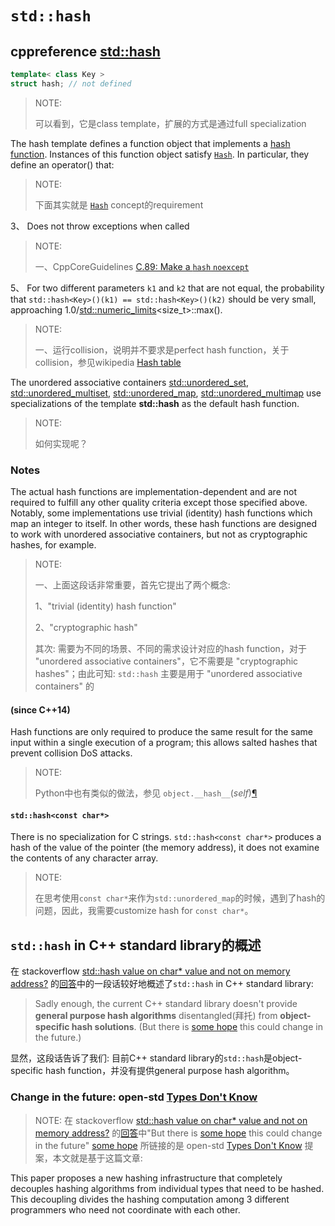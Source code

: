 # `std::hash`

## cppreference [std::hash](https://www.enseignement.polytechnique.fr/informatique/INF478/docs/Cpp/en/cpp/utility/hash.html)



```C++
template< class Key >
struct hash; // not defined
```

> NOTE: 
>
> 可以看到，它是class template，扩展的方式是通过full specialization

The hash template defines a function object that implements a [hash function](https://www.enseignement.polytechnique.fr/informatique/INF478/docs/Cpp/en/cpp/utility/http%3A//en.wikipedia.com/wiki/Hash_function). Instances of this function object satisfy [`Hash`](https://www.enseignement.polytechnique.fr/informatique/INF478/docs/Cpp/en/cpp/concept/Hash.html). In particular, they define an operator() that:

> NOTE: 
>
> 下面其实就是 [`Hash`](https://www.enseignement.polytechnique.fr/informatique/INF478/docs/Cpp/en/cpp/concept/Hash.html) concept的requirement

3、 Does not throw exceptions when called

> NOTE: 
>
> 一、CppCoreGuidelines [C.89: Make a `hash` `noexcept`](https://isocpp.github.io/CppCoreGuidelines/CppCoreGuidelines#Rc-hash)
>
> 

5、 For two different parameters `k1` and `k2` that are not equal, the probability that `std::hash<Key>()(k1) == std::hash<Key>()(k2)` should be very small, approaching 1.0/[std::numeric_limits](https://www.enseignement.polytechnique.fr/informatique/INF478/docs/Cpp/en/cpp/types/numeric_limits.html)<size_t>::max().

> NOTE: 
>
> 一、运行collision，说明并不要求是perfect hash function，关于collision，参见wikipedia [Hash table](https://en.wikipedia.org/wiki/Hash_table)

The unordered associative containers [std::unordered_set](https://www.enseignement.polytechnique.fr/informatique/INF478/docs/Cpp/en/cpp/container/unordered_set.html), [std::unordered_multiset](https://www.enseignement.polytechnique.fr/informatique/INF478/docs/Cpp/en/cpp/container/unordered_multiset.html), [std::unordered_map](https://www.enseignement.polytechnique.fr/informatique/INF478/docs/Cpp/en/cpp/container/unordered_map.html), [std::unordered_multimap](https://www.enseignement.polytechnique.fr/informatique/INF478/docs/Cpp/en/cpp/container/unordered_multimap.html) use specializations of the template **std::hash** as the default hash function.

> NOTE: 
>
> 如何实现呢？

### Notes

The actual hash functions are implementation-dependent and are not required to fulfill any other quality criteria except those specified above. Notably, some implementations use trivial (identity) hash functions which map an integer to itself. In other words, these hash functions are designed to work with unordered associative containers, but not as cryptographic hashes, for example.

> NOTE: 
>
> 一、上面这段话非常重要，首先它提出了两个概念:
>
> 1、"trivial (identity) hash function"
>
> 2、"cryptographic hash"
>
> 其次: 需要为不同的场景、不同的需求设计对应的hash function，对于 "unordered associative containers"，它不需要是 "cryptographic hashes"；由此可知: `std::hash` 主要是用于 "unordered associative containers" 的

####  (since C++14)

Hash functions are only required to produce the same result for the same input within a single execution of a program; this allows salted hashes that prevent collision DoS attacks.

> NOTE: 
>
> Python中也有类似的做法，参见 `object.__hash__`(*self*)[¶](https://docs.python.org/3/reference/datamodel.html#object.__hash__) 

#### `std::hash<const char*>`

There is no specialization for C strings. `std::hash<const char*>` produces a hash of the value of the pointer (the memory address), it does not examine the contents of any character array.

> NOTE: 
>
> 在思考使用`const char*`来作为`std::unordered_map`的时候，遇到了hash的问题，因此，我需要customize hash for `const char*`。

## `std::hash` in C++ standard library的概述

在 stackoverflow [std::hash value on char* value and not on memory address?](https://stackoverflow.com/questions/34597260/stdhash-value-on-char-value-and-not-on-memory-address) 的[回答](https://stackoverflow.com/a/34597785)中的一段话较好地概述了`std::hash` in C++ standard library: 

> Sadly enough, the current C++ standard library doesn't provide **general purpose hash algorithms** disentangled(拜托) from **object-specific hash solutions**. (But there is [some hope](http://www.open-std.org/jtc1/sc22/wg21/docs/papers/2014/n3980.html) this could change in the future.)

显然，这段话告诉了我们: 目前C++ standard library的`std::hash`是object-specific hash function，并没有提供general purpose hash algorithm。

### Change in the future: open-std [Types Don't Know](http://www.open-std.org/jtc1/sc22/wg21/docs/papers/2014/n3980.html) 

> NOTE: 在 stackoverflow [std::hash value on char* value and not on memory address?](https://stackoverflow.com/questions/34597260/stdhash-value-on-char-value-and-not-on-memory-address) 的[回答](https://stackoverflow.com/a/34597785)中"But there is [some hope](http://www.open-std.org/jtc1/sc22/wg21/docs/papers/2014/n3980.html) this could change in the future" [some hope](http://www.open-std.org/jtc1/sc22/wg21/docs/papers/2014/n3980.html) 所链接的是 open-std [Types Don't Know](http://www.open-std.org/jtc1/sc22/wg21/docs/papers/2014/n3980.html) 提案，本文就是基于这篇文章:

This paper proposes a new hashing infrastructure that completely decouples hashing algorithms from individual types that need to be hashed. This decoupling divides the hashing computation among 3 different programmers who need not coordinate with each other.

